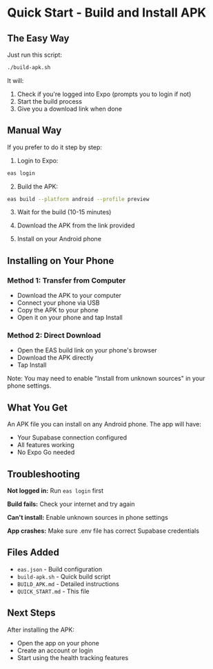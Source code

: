 # Quick Start - Build and Install APK

## The Easy Way

Just run this script:

```bash
./build-apk.sh
```

It will:
1. Check if you're logged into Expo (prompts you to login if not)
2. Start the build process
3. Give you a download link when done

## Manual Way

If you prefer to do it step by step:

1. Login to Expo:
```bash
eas login
```

2. Build the APK:
```bash
eas build --platform android --profile preview
```

3. Wait for the build (10-15 minutes)

4. Download the APK from the link provided

5. Install on your Android phone

## Installing on Your Phone

### Method 1: Transfer from Computer
- Download the APK to your computer
- Connect your phone via USB
- Copy the APK to your phone
- Open it on your phone and tap Install

### Method 2: Direct Download
- Open the EAS build link on your phone's browser
- Download the APK directly
- Tap Install

Note: You may need to enable "Install from unknown sources" in your phone settings.

## What You Get

An APK file you can install on any Android phone. The app will have:
- Your Supabase connection configured
- All features working
- No Expo Go needed

## Troubleshooting

**Not logged in:** Run `eas login` first

**Build fails:** Check your internet and try again

**Can't install:** Enable unknown sources in phone settings

**App crashes:** Make sure .env file has correct Supabase credentials

## Files Added

- `eas.json` - Build configuration
- `build-apk.sh` - Quick build script
- `BUILD_APK.md` - Detailed instructions
- `QUICK_START.md` - This file

## Next Steps

After installing the APK:
- Open the app on your phone
- Create an account or login
- Start using the health tracking features

